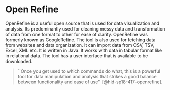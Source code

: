 Open Refine
===========

OpenRefine is a useful open source that is used for data visualization
and analysis. Its predominantly used for cleaning messy data and
transformation of data from one format to other for ease of clarity.
OpenRefine was formerly known as GoogleRefine. The tool is also used for
fetching data from websites and data organization. It can import data
from CSV, TSV, Excel, XML etc. It is written in Java. It works with data
in tabular format like in relational data. The tool has a user interface
that is available to be downloaded.

> ``Once you get used to which commands do what, this is a powerful
> tool for data manipulation and analysis that strikes a good balance
> between functionality and ease of use'' [@hid-sp18-417-openrefine].



